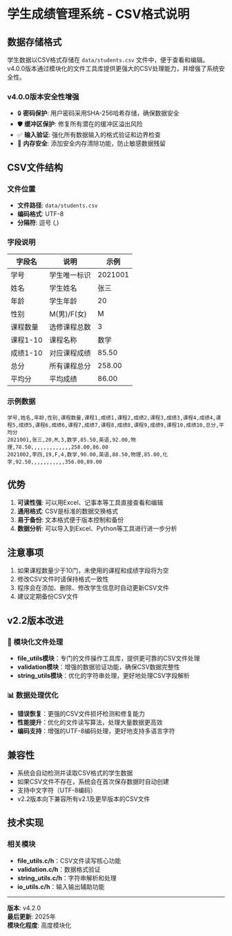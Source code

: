 # 学生成绩管理系统 - CSV格式说明

## 数据存储格式

学生数据以CSV格式存储在 `data/students.csv` 文件中，便于查看和编辑。v4.0.0版本通过模块化的文件工具库提供更强大的CSV处理能力，并增强了系统安全性。

### v4.0.0版本安全性增强
- 🔒 **密码保护**: 用户密码采用SHA-256哈希存储，确保数据安全
- 🛡️ **缓冲区保护**: 修复所有潜在的缓冲区溢出风险
- ✅ **输入验证**: 强化所有数据输入的格式验证和边界检查
- 🧹 **内存安全**: 添加安全内存清除功能，防止敏感数据残留

## CSV文件结构

### 文件位置
- **文件路径**: `data/students.csv`
- **编码格式**: UTF-8
- **分隔符**: 逗号 (,)

### 字段说明

| 字段名 | 说明 | 示例 |
|--------|------|------|
| 学号 | 学生唯一标识 | 2021001 |
| 姓名 | 学生姓名 | 张三 |
| 年龄 | 学生年龄 | 20 |
| 性别 | M(男)/F(女) | M |
| 课程数量 | 选修课程总数 | 3 |
| 课程1-10 | 课程名称 | 数学 |
| 成绩1-10 | 对应课程成绩 | 85.50 |
| 总分 | 所有课程总分 | 258.00 |
| 平均分 | 平均成绩 | 86.00 |

### 示例数据

```csv
学号,姓名,年龄,性别,课程数量,课程1,成绩1,课程2,成绩2,课程3,成绩3,课程4,成绩4,课程5,成绩5,课程6,成绩6,课程7,成绩7,课程8,成绩8,课程9,成绩9,课程10,成绩10,总分,平均分
2021001,张三,20,M,3,数学,85.50,英语,92.00,物理,78.50,,,,,,,,,,,,,258.00,86.00
2021002,李四,19,F,4,数学,90.00,英语,88.50,物理,85.00,化学,92.50,,,,,,,,,,,356.00,89.00
```

## 优势

1. **可读性强**: 可以用Excel、记事本等工具直接查看和编辑
2. **通用格式**: CSV是标准的数据交换格式
3. **易于备份**: 文本格式便于版本控制和备份
4. **数据分析**: 可以导入到Excel、Python等工具进行进一步分析

## 注意事项

1. 如果课程数量少于10门，未使用的课程和成绩字段将为空
2. 修改CSV文件时请保持格式一致性
3. 程序会在添加、删除、修改学生信息时自动更新CSV文件
4. 建议定期备份CSV文件

## v2.2版本改进

### 🔧 模块化文件处理
- **file_utils模块**：专门的文件操作工具库，提供更可靠的CSV文件处理
- **validation模块**：增强的数据验证功能，确保CSV数据完整性
- **string_utils模块**：优化的字符串处理，更好地处理CSV字段解析

### 📊 数据处理优化
- **错误恢复**：更强的CSV文件损坏检测和修复能力
- **性能提升**：优化的文件读写算法，处理大量数据更高效
- **编码支持**：增强的UTF-8编码处理，更好地支持多语言字符

## 兼容性

- 系统会自动检测并读取CSV格式的学生数据
- 如果CSV文件不存在，系统会在首次保存数据时自动创建
- 支持中文字符（UTF-8编码）
- v2.2版本向下兼容所有v2.1及更早版本的CSV文件

## 技术实现

### 相关模块
- **file_utils.c/h**：CSV文件读写核心功能
- **validation.c/h**：数据格式验证
- **string_utils.c/h**：字符串解析和处理
- **io_utils.c/h**：输入输出辅助功能

---

**版本**: v4.2.0  
**最后更新**: 2025年  
**模块化程度**: 高度模块化